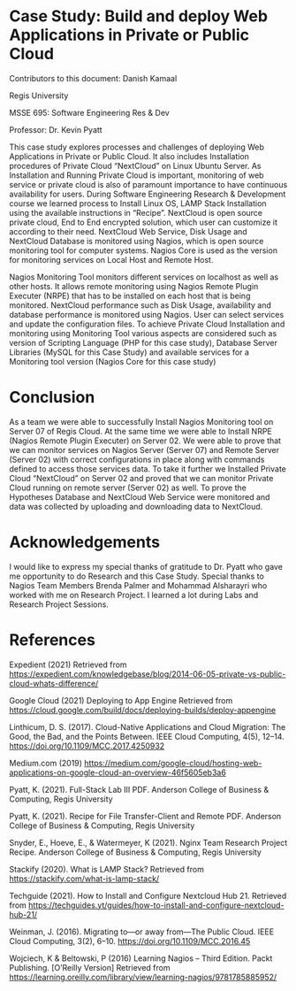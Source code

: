 
# Case Study: Build and deploy Web Applications in Private or Public Cloud

Contributors to this document: Danish Kamaal

Regis University

MSSE 695: Software Engineering Res & Dev

Professor: Dr. Kevin Pyatt

This case study explores processes and challenges of deploying Web Applications in Private or Public Cloud. It also includes Installation procedures of Private Cloud “NextCloud” on Linux Ubuntu Server. As Installation and Running Private Cloud is important, monitoring of web service or private cloud is also of paramount importance to have continuous availability for users. During Software Engineering Research & Development course we learned process to Install Linux OS, LAMP Stack Installation using the available instructions in “Recipe”.  NextCloud is open source private cloud, End to End encrypted solution, which user can customize it according to their need. NextCloud Web Service, Disk Usage and NextCloud Database is monitored using Nagios, which is open source monitoring tool for computer systems. Nagios Core is used as the version for monitoring services on Local Host and Remote Host.

Nagios Monitoring Tool monitors different services on localhost as well as other hosts. It allows remote monitoring using Nagios Remote Plugin Executer (NRPE) that has to be installed on each host that is being monitored. NextCloud performance such as Disk Usage, availability and database performance is monitored using Nagios. User can select services and update the configuration files. To achieve Private Cloud Installation and monitoring using Monitoring Tool various aspects are considered such as version of Scripting Language (PHP for this case study), Database Server Libraries (MySQL for this Case Study) and available services for a Monitoring tool version (Nagios Core for this case study)


# Conclusion

As a team we were able to successfully Install Nagios Monitoring tool on Server 07 of Regis Cloud. At the same time we were able to Install NRPE (Nagios Remote Plugin Executer) on Server 02. We were able to prove that we can monitor services on Nagios Server (Server 07) and Remote Server (Server 02) with correct configurations in place along with commands defined to access those services data. To take it further we Installed Private Cloud “NextCloud” on Server 02 and proved that we can monitor Private Cloud running on remote server (Server 02) as well. To prove the Hypotheses Database and NextCloud Web Service were monitored and data was collected by uploading and downloading data to NextCloud.

# Acknowledgements

I would like to express my special thanks of gratitude to Dr. Pyatt who gave me opportunity to do Research and this Case Study. Special thanks to Nagios Team Members Brenda Palmer and Mohammad Alsharayri who worked with me on Research Project. I learned a lot during Labs and Research Project Sessions.

# References

Expedient (2021) Retrieved from https://expedient.com/knowledgebase/blog/2014-06-05-private-vs-public-cloud-whats-difference/

Google Cloud (2021) Deploying to App Engine Retrieved from https://cloud.google.com/build/docs/deploying-builds/deploy-appengine

Linthicum, D. S. (2017). Cloud-Native Applications and Cloud Migration: The Good, the Bad, and the Points Between. IEEE Cloud Computing, 4(5), 12–14. https://doi.org/10.1109/MCC.2017.4250932

Medium.com (2019) https://medium.com/google-cloud/hosting-web-applications-on-google-cloud-an-overview-46f5605eb3a6

Pyatt, K. (2021). Full-Stack Lab III PDF. Anderson College of Business & Computing, Regis University

Pyatt, K. (2021). Recipe for File Transfer-Client and Remote PDF. Anderson College of Business & Computing, Regis University

Snyder, E., Hoeve, E., & Watermeyer, K (2021). Nginx Team Research Project Recipe. Anderson College of Business & Computing, Regis University

Stackify (2020). What is LAMP Stack? Retrieved from https://stackify.com/what-is-lamp-stack/

Techguide (2021). How to Install and Configure Nextcloud Hub 21. Retrieved from https://techguides.yt/guides/how-to-install-and-configure-nextcloud-hub-21/

Weinman, J. (2016). Migrating to—or away from—The Public Cloud. IEEE Cloud Computing, 3(2), 6–10. https://doi.org/10.1109/MCC.2016.45

Wojciech, K & Beltowski, P (2016) Learning Nagios – Third Edition. Packt Publishing. [O’Reilly Version] Retrieved from https://learning.oreilly.com/library/view/learning-nagios/9781785885952/


